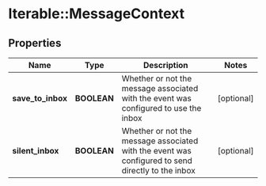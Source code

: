 # Iterable::MessageContext

## Properties
Name | Type | Description | Notes
------------ | ------------- | ------------- | -------------
**save_to_inbox** | **BOOLEAN** | Whether or not the message associated with the event was configured to use the inbox | [optional] 
**silent_inbox** | **BOOLEAN** | Whether or not the message associated with the event was configured to send directly to the inbox | [optional] 

